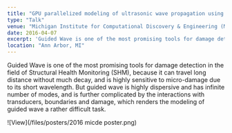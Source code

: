 ```yaml
---
title: "GPU parallelized modeling of ultrasonic wave propagation using Local Interaction Simulation Approach"
type: "Talk"
venue: "Michigan Institute for Computational Discovery & Engineering (MICDE) Annual Symposium, University of Michigan"
date: 2016-04-07
excerpt: 'Guided Wave is one of the most promising tools for damage detection in the field of Structural Health Monitoring (SHM), because it can travel long distance without much decay, and is highly sensitive to micro-damage due to its short wavelength.'
location: "Ann Arbor, MI"
---
```


Guided Wave is one of the most promising tools for damage detection in the field of Structural Health Monitoring (SHM), because it can travel long distance without much decay, and is highly sensitive to micro-damage due to its short wavelength. But guided wave is highly dispersive and has infinite number of modes, and is further complicated by the interactions with transducers, boundaries and damage, which renders the modeling of guided wave a rather difficult task.

![View](/files/posters/2016 micde poster.png)
